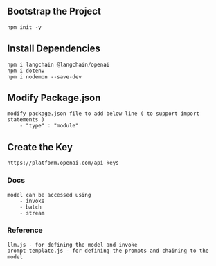 
## Bootstrap the Project

    npm init -y

## Install Dependencies

    npm i langchain @langchain/openai
    npm i dotenv
    npm i nodemon --save-dev


## Modify Package.json

    modify package.json file to add below line ( to support import statements )
        - "type" : "module"


## Create the Key

    https://platform.openai.com/api-keys



### Docs

    model can be accessed using
        - invoke
        - batch
        - stream



### Reference

    llm.js - for defining the model and invoke
    prompt-template.js - for defining the prompts and chaining to the model